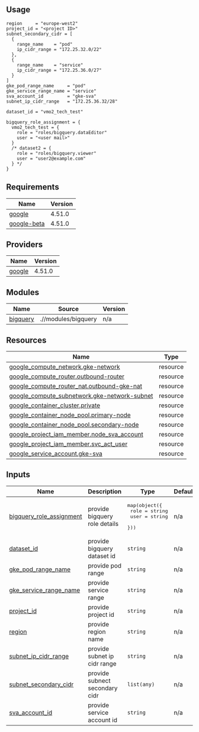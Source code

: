 ## Usage
```
region     = "europe-west2"
project_id = "<project ID>"
subnet_secondary_cidr = [
  {
    range_name    = "pod"
    ip_cidr_range = "172.25.32.0/22"
  },
  {
    range_name    = "service"
    ip_cidr_range = "172.25.36.0/27"
  }
]
gke_pod_range_name     = "pod"
gke_service_range_name = "service"
sva_account_id         = "gke-sva"
subnet_ip_cidr_range   = "172.25.36.32/28"

dataset_id = "vmo2_tech_test"

bigquery_role_assignment = {
  vmo2_tech_test = {
    role = "roles/bigquery.dataEditor"
    user = "<user mail>"
  }
  /* dataset2 = {
    role = "roles/bigquery.viewer"
    user = "user2@example.com"
  } */
}

```


## Requirements

| Name | Version |
|------|---------|
| <a name="requirement_google"></a> [google](#requirement\_google) | 4.51.0 |
| <a name="requirement_google-beta"></a> [google-beta](#requirement\_google-beta) | 4.51.0 |

## Providers

| Name | Version |
|------|---------|
| <a name="provider_google"></a> [google](#provider\_google) | 4.51.0 |

## Modules

| Name | Source | Version |
|------|--------|---------|
| <a name="module_bigquery"></a> [bigquery](#module\_bigquery) | .//modules/bigquery | n/a |

## Resources

| Name | Type |
|------|------|
| [google_compute_network.gke-network](https://registry.terraform.io/providers/hashicorp/google/4.51.0/docs/resources/compute_network) | resource |
| [google_compute_router.outbound-router](https://registry.terraform.io/providers/hashicorp/google/4.51.0/docs/resources/compute_router) | resource |
| [google_compute_router_nat.outbound-gke-nat](https://registry.terraform.io/providers/hashicorp/google/4.51.0/docs/resources/compute_router_nat) | resource |
| [google_compute_subnetwork.gke-network-subnet](https://registry.terraform.io/providers/hashicorp/google/4.51.0/docs/resources/compute_subnetwork) | resource |
| [google_container_cluster.private](https://registry.terraform.io/providers/hashicorp/google/4.51.0/docs/resources/container_cluster) | resource |
| [google_container_node_pool.primary-node](https://registry.terraform.io/providers/hashicorp/google/4.51.0/docs/resources/container_node_pool) | resource |
| [google_container_node_pool.secondary-node](https://registry.terraform.io/providers/hashicorp/google/4.51.0/docs/resources/container_node_pool) | resource |
| [google_project_iam_member.node_sva_account](https://registry.terraform.io/providers/hashicorp/google/4.51.0/docs/resources/project_iam_member) | resource |
| [google_project_iam_member.svc_act_user](https://registry.terraform.io/providers/hashicorp/google/4.51.0/docs/resources/project_iam_member) | resource |
| [google_service_account.gke-sva](https://registry.terraform.io/providers/hashicorp/google/4.51.0/docs/resources/service_account) | resource |

## Inputs

| Name | Description | Type | Default | Required |
|------|-------------|------|---------|:--------:|
| <a name="input_bigquery_role_assignment"></a> [bigquery\_role\_assignment](#input\_bigquery\_role\_assignment) | provide bigquery role details | <pre>map(object({<br>    role = string<br>    user = string<br>  }))</pre> | n/a | yes |
| <a name="input_dataset_id"></a> [dataset\_id](#input\_dataset\_id) | provide bigquery dataset id | `string` | n/a | yes |
| <a name="input_gke_pod_range_name"></a> [gke\_pod\_range\_name](#input\_gke\_pod\_range\_name) | provide pod range | `string` | n/a | yes |
| <a name="input_gke_service_range_name"></a> [gke\_service\_range\_name](#input\_gke\_service\_range\_name) | provide service range | `string` | n/a | yes |
| <a name="input_project_id"></a> [project\_id](#input\_project\_id) | provide project id | `string` | n/a | yes |
| <a name="input_region"></a> [region](#input\_region) | provide region name | `string` | n/a | yes |
| <a name="input_subnet_ip_cidr_range"></a> [subnet\_ip\_cidr\_range](#input\_subnet\_ip\_cidr\_range) | provide subnet ip cidr range | `string` | n/a | yes |
| <a name="input_subnet_secondary_cidr"></a> [subnet\_secondary\_cidr](#input\_subnet\_secondary\_cidr) | provide subnect secondary cidr | `list(any)` | n/a | yes |
| <a name="input_sva_account_id"></a> [sva\_account\_id](#input\_sva\_account\_id) | provide service account id | `string` | n/a | yes |
